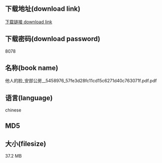 ## 下载地址(download link)
[下载链接 download link](https://voluble-croquembouche-d321dc.netlify.app/?s=%E4%BB%96%E4%BA%BA%E7%9A%84%E8%84%B8_%E5%AE%89%E9%83%A8%E5%85%AC%E6%88%BF__5458976_57fe3d28fc11cd15c6271d40c763071f.pdf)

## 下载密码(download password)
8078

## 名称(book name)
他人的脸_安部公房__5458976_57fe3d28fc11cd15c6271d40c763071f.pdf.pdf

## 语言(language)
chinese

## MD5


## 大小(filesize)
37.2 MB
